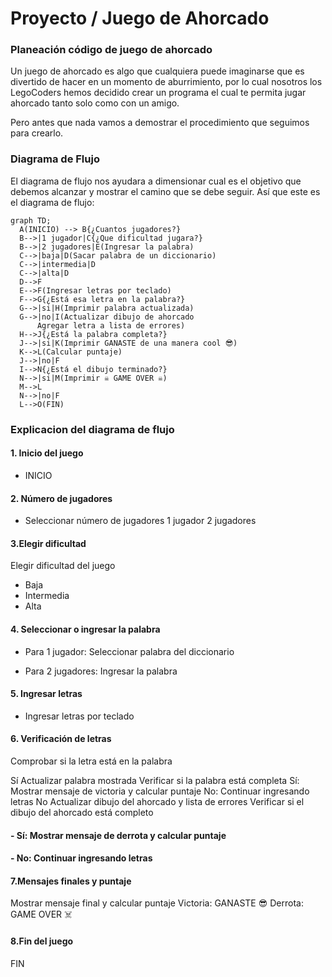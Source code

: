 # Proyecto / Juego de Ahorcado
### Planeación código de juego de ahorcado
Un juego de ahorcado es algo que cualquiera puede imaginarse que es divertido de hacer en un momento de aburrimiento, por lo cual nosotros los LegoCoders hemos decidido crear un programa el cual te permita jugar ahorcado tanto solo como con un amigo.

Pero antes que nada vamos a demostrar el procedimiento que seguimos para crearlo.

### Diagrama de Flujo
El diagrama de flujo nos ayudara a dimensionar cual es el objetivo que debemos alcanzar y mostrar el camino que se debe seguir. Así que este es el diagrama de flujo:

```mermaid
graph TD;
  A(INICIO) --> B{¿Cuantos jugadores?}
  B-->|1 jugador|C{¿Que dificultad jugara?}
  B-->|2 jugadores|E(Ingresar la palabra)
  C-->|baja|D(Sacar palabra de un diccionario)
  C-->|intermedia|D
  C-->|alta|D
  D-->F
  E-->F(Ingresar letras por teclado)
  F-->G{¿Está esa letra en la palabra?}
  G-->|si|H(Imprimir palabra actualizada)
  G-->|no|I(Actualizar dibujo de ahorcado
      Agregar letra a lista de errores)
  H-->J{¿Está la palabra completa?}
  J-->|si|K(Imprimir GANASTE de una manera cool 😎)
  K-->L(Calcular puntaje)
  J-->|no|F
  I-->N{¿Está el dibujo terminado?}
  N-->|si|M(Imprimir ☠️ GAME OVER ☠️)
  M-->L
  N-->|no|F
  L-->O(FIN)

```
### Explicacion del diagrama de flujo

#### 1. Inicio del juego
- INICIO

#### 2. Número de jugadores

- Seleccionar número de jugadores
1 jugador
2 jugadores

#### 3.Elegir dificultad
Elegir dificultad del juego

- Baja
- Intermedia
- Alta

#### 4. Seleccionar o ingresar la palabra

- Para 1 jugador: Seleccionar palabra del diccionario

- Para 2 jugadores: Ingresar la palabra

#### 5. Ingresar letras

- Ingresar letras por teclado

#### 6. Verificación de letras

Comprobar si la letra está en la palabra

Sí
Actualizar palabra mostrada
Verificar si la palabra está completa
Sí: Mostrar mensaje de victoria y calcular puntaje
No: Continuar ingresando letras
No
Actualizar dibujo del ahorcado y lista de errores
Verificar si el dibujo del ahorcado está completo

#### - Sí: Mostrar mensaje de derrota y calcular puntaje

#### - No: Continuar ingresando letras

#### 7.Mensajes finales y puntaje

Mostrar mensaje final y calcular puntaje
Victoria: GANASTE 😎
Derrota: GAME OVER ☠️

#### 8.Fin del juego

FIN
